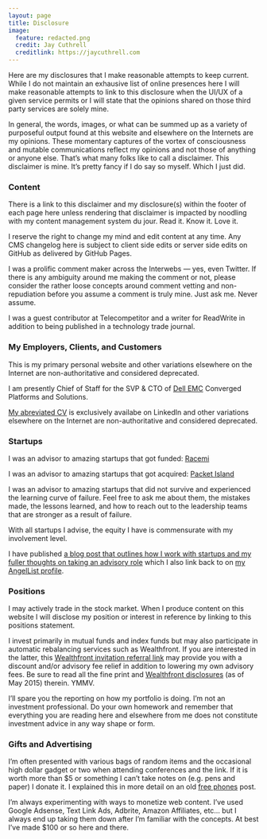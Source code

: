 ```yaml
---
layout: page
title: Disclosure
image:
  feature: redacted.png
  credit: Jay Cuthrell
  creditlink: https://jaycuthrell.com
---
```


Here are my disclosures that I make reasonable attempts to keep current. While I do not maintain an exhausive list of online presences here I will make reasonable attempts to link to this disclosure when the UI/UX of a given service permits or I will state that the opinions shared on those third party services are solely mine.

In general, the words, images, or what can be summed up as a variety of purposeful output found at this website and elsewhere on the Internets are my opinions. These momentary captures of the vortex of consciousness and mutable communications reflect my opinions and not those of anything or anyone else. That’s what many folks like to call a disclaimer. This disclaimer is mine. It’s pretty fancy if I do say so myself. Which I just did.

### Content

There is a link to this disclaimer and my disclosure(s) within the footer of each page here unless rendering that disclaimer is impacted by noodling with my content management system du jour. Read it. Know it. Love it.

I reserve the right to change my mind and edit content at any time. Any CMS changelog here is subject to client side edits or server side edits on GitHub as delivered by GitHub Pages.

I was a prolific comment maker across the Interwebs — yes, even Twitter. If there is any ambiguity around me making the comment or not, please consider the rather loose concepts around comment vetting and non-repudiation before you assume a comment is truly mine. Just ask me. Never assume.

I was a guest contributor at Telecompetitor and a writer for ReadWrite in addition to being published in a technology trade journal.

### My Employers, Clients, and Customers

This is my primary personal website and other variations elsewhere on the Internet are non-authoritative and considered deprecated.

I am presently Chief of Staff for the SVP & CTO of [Dell EMC](http://www.vce.com) Converged Platforms and Solutions.

[My abreviated CV](http://www.linkedin.com/in/jaycuthrell) is exclusively availabe on LinkedIn and other variations elsewhere on the Internet are non-authoritative and considered deprecated.

### Startups

I was an advisor to amazing startups that got funded: [Racemi](http://racemi.com)

I was an advisor to amazing startups that got acquired: [Packet Island](https://www.broadsoft.com/news/broadsoft-completes-acquisition-of-packet-island/)

I was an advisor to amazing startups that did not survive and experienced the learning curve of failure. Feel free to ask me about them, the mistakes made, the lessons learned, and how to reach out to the leadership teams that are stronger as a result of failure.

With all startups I advise, the equity I have is commensurate with my involvement level.

I have published [a blog post that outlines how I work with startups and my fuller thoughts on taking an advisory role](https://jaycuthrell.com/blog/be-my-advisor/) which I also link back to on [my AngelList profile](https://angel.co/jaycuthrell).

### Positions

I may actively trade in the stock market. When I produce content on this website I will disclose my position or interest in reference by linking to this positions statement.

I invest primarily in mutual funds and index funds but may also participate in automatic rebalancing services such as Wealthfront. If you are interested in the latter, this [Wealthfront invitation referral link](http://wlth.fr/1RjvsX3) may provide you with a discount and/or advisory fee relief in addition to lowering my own advisory fees. Be sure to read all the fine print and [Wealthfront disclosures](https://www.wealthfront.com/legal/disclosure) (as of May 2015) therein. YMMV.

I’ll spare you the reporting on how my portfolio is doing. I’m not an investment professional. Do your own homework and remember that everything you are reading here and elsewhere from me does not constitute investment advice in any way shape or form.

### Gifts and Advertising

I’m often presented with various bags of random items and the occasional high dollar gadget or two when attending conferences and the link. If it is worth more than $5 or something I can’t take notes on (e.g. pens and paper) I donate it. I explained this in more detail on an old [free phones](https://jaycuthrell.com/free-phones/) post.

I’m always experimenting with ways to monetize web content. I’ve used Google Adsense, Text Link Ads, Adbrite, Amazon Affiliates, etc… but I always end up taking them down after I’m familiar with the concepts. At best I’ve made $100 or so here and there.
